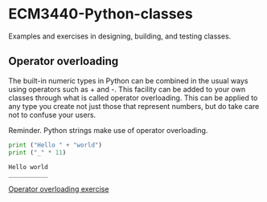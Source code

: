 # ECM3440-Python-classes

Examples and exercises in designing, building, and testing classes.

## Operator overloading

The built-in numeric types in Python can be combined in the usual ways using operators such as + and -.  This facility can be added to your own classes through what is called operator overloading. This can be applied to any type you create not just those that represent numbers, but do take care not to confuse your users.

Reminder. Python strings make use of operator overloading.

```python
print ("Hello " + "world")
print ("_" * 11)
```

```text
Hello world
___________
```

[Operator overloading exercise](operator-overloading)